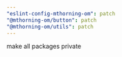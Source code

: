```yaml
---
"eslint-config-mthorning-om": patch
"@mthorning-om/button": patch
"@mthorning-om/utils": patch
---
```


make all packages private
